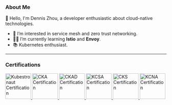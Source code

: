 <!--
- 👋 Hi, I’m @yeedove
- 👀 I’m interested in cloud-native
- 🌱 I’m currently learning istio, envoy, kubeshpere
- 💞️ I’m looking to collaborate on ...
- 📫 How to reach me ...
--->
<!---
yeedove/yeedove is a ✨ special ✨ repository because its `README.md` (this file) appears on your GitHub profile.
You can click the Preview link to take a look at your changes.
--->

### About Me

👋 Hello, I'm Dennis Zhou, a developer enthusiastic about cloud-native technologies.

- 🚀 I’m interested in service mesh and zero trust networking.
- 👷‍♂️ I’m currently learning **Istio** and **Envoy**.
- 📚 Kubernetes enthusiast.

---

### Certifications

<a href="https://www.credly.com/badges/7c7a4865-ca58-4829-8921-15007babd1c3/public_url" target="_blank">
  <img src="https://images.credly.com/size/680x680/images/cd6c6449-6814-4613-a2d3-13cf4ac5be4f/image.png" alt="Kubestronaut Certification" width="80px">
</a>
<a href="https://www.credly.com/badges/16d2529a-f181-4915-a840-05b11c95eaf1/public_url" target="_blank">
  <img src="https://images.credly.com/size/160x160/images/8b8ed108-e77d-4396-ac59-2504583b9d54/cka_from_cncfsite__281_29.png" alt="CKA Certification" width="80px">
</a>
<a href="https://www.credly.com/badges/64da3ef1-132d-4c04-a8b6-ac4564b462d8/public_url" target="_blank">
  <img src="https://images.credly.com/size/160x160/images/cc8adc83-1dc6-4d57-8e20-22171247e052/blob" alt="CKAD Certification" width="80px">
</a>
<a href="https://www.credly.com/badges/313b6dfd-398d-46f7-a451-e8ecfb214c3d/public_url" target="_blank">
  <img src="https://images.credly.com/size/680x680/images/67dd8a95-8876-4051-9cb9-3d97c204f85a/image.png" alt="KCSA Certification" width="80px">
</a>
<a href="https://www.credly.com/badges/586a51ad-f75c-4cc8-8325-aca71bf7dfbc/public_url" target="_blank">
  <img src="https://images.credly.com/size/680x680/images/9945dfcb-1cca-4529-85e6-db1be3782210/kubernetes-security-specialist-logo2.png" alt="CKS Certification" width="80px">
</a>
<a href="https://www.credly.com/badges/91b0e8fd-4b46-44f0-9ae4-28cd23846431/public_url" target="_blank">
  <img src="https://images.credly.com/size/160x160/images/f28f1d88-428a-47f6-95b5-7da1dd6c1000/KCNA_badge.png" alt="KCNA Certification" width="80px">
</a>

